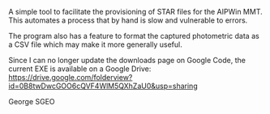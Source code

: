 A simple tool to facilitate the provisioning of STAR files for the AIPWin MMT. This automates a process that by hand is slow and vulnerable to errors.

The program also has a feature to format the captured photometric data as a CSV file which may make it more generally useful.

Since I can no longer update the downloads page on Google Code, the current EXE is available on a Google Drive:
https://drive.google.com/folderview?id=0B8twDwcGOO6cQVF4WlM5QXhZaU0&usp=sharing

George
SGEO